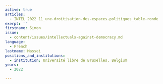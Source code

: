 ```yaml
---
active: true
articles:
  - INTEL_2022_11_une-droitisation-des-espaces-politiques_table-ronde
exerpt: ''
firstname: Simon
issue:
  - content/issues/intellectuals-against-democracy.md
language:
  - French
lastname: Massei
positions_and_institutions:
  - institution: Université libre de Bruxelles, Belgium
years:
  - 2022

---
```

